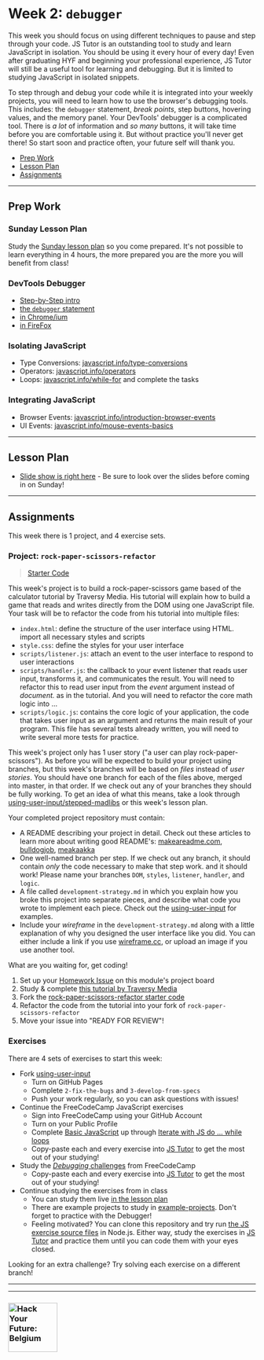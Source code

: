 # Week 2: `debugger`

This week you should focus on using different techniques to pause and step through your code.  JS Tutor is an outstanding tool to study and learn JavaScript in isolation. You should be using it every hour of every day! Even after graduating HYF and beginning your professional experience, JS Tutor will still be a useful tool for learning and debugging. But it is limited to studying JavaScript in isolated snippets.

To step through and debug your code while it is integrated into your weekly projects, you will need to learn how to use the browser's debugging tools.  This includes: the `debugger` statement, _break points_, step buttons, hovering values, and the memory panel.  Your DevTools' debugger is a complicated tool.  There is _a lot_ of information and _so many_ buttons, it will take time before you are comfortable using it.  But without practice you'll never get there! So start soon and practice often, your future self will thank you.

* [Prep Work](#prep-work)
* [Lesson Plan](#lesson-plan)
* [Assignments](#assignments)

---

## Prep Work

### Sunday Lesson Plan

Study the [Sunday lesson plan](https://hackyourfuture.be/separation-of-concerns/week-2) so you come prepared. It's not possible to learn everything in 4 hours, the more prepared you are the more you will benefit from class!

### DevTools Debugger

* [Step-by-Step intro](https://javascript.info/debugging-chrome)
* [the `debugger` statement](https://developer.mozilla.org/en-US/docs/Web/JavaScript/Reference/Statements/debugger)
* [in Chrome/ium](https://developers.google.com/web/tools/chrome-devtools/javascript/)
* [in FireFox](https://www.youtube.com/watch?v=sK8KU8oiF8s)

### Isolating JavaScript

* Type Conversions: [javascript.info/type-conversions](https://javascript.info/type-conversions)
* Operators: [javascript.info/operators](https://javascript.info/operators)
* Loops: [javascript.info/while-for](https://javascript.info/while-for) and complete the tasks

### Integrating JavaScript

* Browser Events: [javascript.info/introduction-browser-events](https://javascript.info/introduction-browser-events)
* UI Events: [javascript.info/mouse-events-basics](https://javascript.info/mouse-events-basics)

---

## Lesson Plan

* [Slide show is right here](https://hackyourfuture.be/separation-of-concerns/week-2) - Be sure to look over the slides before coming in on Sunday!

---

## Assignments

This week there is 1 project, and 4 exercise sets.

### Project: `rock-paper-scissors-refactor`

> [Starter Code](http://hackyourfuture.be/homework-submission/#projects)

This week's project is to build a rock-paper-scissors game based of the calculator tutorial by Traversy Media.  His tutorial will explain how to build a game that reads and writes directly from the DOM using one JavaScript file.  Your task will be to refactor the code from his tutorial into multiple files:

* `index.html`: define the structure of the user interface using HTML.  import all necessary styles and scripts
* `style.css`: define the styles for your user interface
* `scripts/listener.js`: attach an event to the user interface to respond to user interactions
* `scripts/handler.js`: the callback to your event listener that reads user input, transforms it, and communicates the result.  You will need to refactor this to read user input from the _event_ argument instead of _document._ as in the tutorial. And you will need to refactor the core math logic into ...
* `scripts/logic.js`: contains the core logic of your application, the code that takes user input as an argument and returns the main result of your program.  This file has several tests already written, you will need to write several more tests for practice.

This week's project only has 1 user story ("a user can play rock-paper-scissors").  As before you will be expected to build your project using branches, but this week's branches will be based on _files_ instead of _user stories_.  You should have one branch for each of the files above, merged into master, in that order.  If we check out any of your branches they should be fully working.  To get an idea of what this means, take a look through [using-user-input/stepped-madlibs](https://github.com/hackyourfuturebelgium/using-user-input/blob/master/stepped-madlibs) or this week's lesson plan.

Your completed project repository must contain:

* A README describing your project in detail.  Check out these articles to learn more about writing good README's: [makeareadme.com](https://www.makeareadme.com/), [bulldogjob](https://bulldogjob.com/news/449-how-to-write-a-good-readme-for-your-github-project), [meakaakka](https://medium.com/@meakaakka/a-beginners-guide-to-writing-a-kickass-readme-7ac01da88ab3)
* One well-named branch per step. If we check out any branch, it should contain _only_ the code necessary to make that step work. and it should work! Please name your branches `DOM`, `styles`, `listener`, `handler`, and `logic`.
* A file called `development-strategy.md` in which you explain how you broke this project into separate pieces, and describe what code you wrote to implement each piece.  Check out the [using-user-input](https://github.com/hackyourfuturebelgium/using-user-input) for examples.
* Include your _wireframe_ in the `development-strategy.md` along with a little explanation of why you designed the user interface like you did.  You can either include a link if you use [wireframe.cc](https://wireframe.cc), or upload an image if you use another tool.

What are you waiting for, get coding!

1. Set up your [Homework Issue](https://github.com/HackYourFutureBelgium/homework-submission#homework-issues) on this module's project board
1. Study & complete [this tutorial by Traversy Media](https://www.youtube.com/watch?v=WR_pWXJZiRY)
1. Fork the [rock-paper-scissors-refactor starter code](https://github.com/hackyourfuturebelgium/rock-paper-scissors-refactor)
1. Refactor the code from the tutorial into your fork of `rock-paper-scissors-refactor`
1. Move your issue into "READY FOR REVIEW"!

### Exercises

There are 4 sets of exercises to start this week:

* Fork [using-user-input](https://github.com/hackyourfuturebelgium/using-user-input)
  * Turn on GitHub Pages
  * Complete `2-fix-the-bugs` and `3-develop-from-specs`
  * Push your work regularly, so you can ask questions with issues!
* Continue the FreeCodeCamp JavaScript exercises
  * Sign into FreeCodeCamp using your GitHub Account
  * Turn on your Public Profile
  * Complete [Basic JavaScript](https://www.freecodecamp.org/learn/javascript-algorithms-and-data-structures/basic-javascript/) up through [Iterate with JS do ... while loops](https://www.freecodecamp.org/learn/javascript-algorithms-and-data-structures/basic-javascript/iterate-with-javascript-do...while-loops)
  * Copy-paste each and every exercise into [JS Tutor](http://pythontutor.com/javascript.html#mode=edit) to get the most out of your studying!
* Study the [_Debugging_ challenges](https://www.freecodecamp.org/learn/javascript-algorithms-and-data-structures/debugging/) from FreeCodeCamp
  * Copy-paste each and every exercise into [JS Tutor](http://pythontutor.com/javascript.html#mode=edit) to get the most out of your studying!
* Continue studying the exercises from in class
  * You can study them live [in the lesson plan](https://hackyourfuture.be/separation-of-concerns/week-2)
  * There are example projects to study in [example-projects](../example-projects).  Don't forget to practice with the Debugger!
  * Feeling motivated? You can clone this repository and try run [the JS exercise source files](../javascript-basics) in Node.js.  Either way, study the exercises in [JS Tutor](http://pythontutor.com/javascript.html#mode=edit) and practice them until you can code them with your eyes closed.

Looking for an extra challenge? Try solving each exercise on a different branch!

---
---

### <a href="https://hackyourfuture.be" target="_blank"><img src="https://user-images.githubusercontent.com/18554853/63941625-4c7c3d00-ca6c-11e9-9a76-8d5e3632fe70.jpg" width="100" height="100" alt="Hack Your Future: Belgium"></a>
